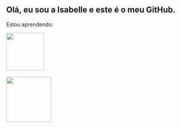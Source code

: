 ## Olá, eu sou a Isabelle e este é o meu GitHub.

Estou aprendendo:
  <div>
            <img src="https://cdn.jsdelivr.net/gh/devicons/devicon/icons/python/python-original.svg" width= "100" height="100" />
        
<div>

  <div>
    <br>
<a href="https://github.com/IsabelleAP">
<img height="120em" src="https://github-readme-stats.vercel.app/api/top-langs/?username=IsabelleAP&layout=compact&langs_count=7&theme=dark"/>
</div>
